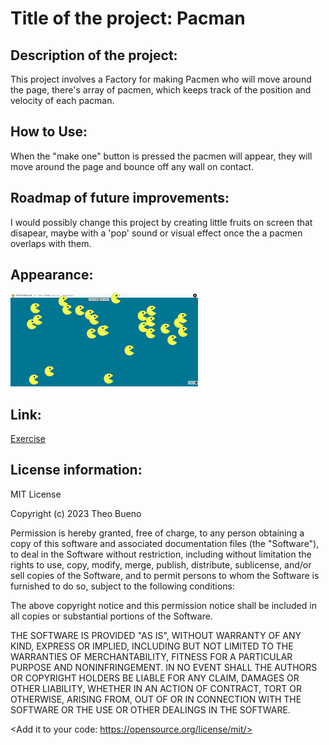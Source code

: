 #  Title of the project: Pacman

## Description of the project:

  This project involves a Factory for making Pacmen who will move around the 
page, there's array of pacmen, which keeps track of the position and velocity 
of each pacman.
 
## How to Use:
  When the "make one" button is pressed the pacmen will appear, they will 
move around the page and bounce off any wall on contact.

## Roadmap of future improvements: 
  I would possibly change this project by creating little fruits on screen 
that disapear, maybe with a 'pop' sound or visual effect once the a pacmen 
overlaps with them.

## Appearance:
<img src= "pacman_readme_pic.png" width='300'/>

## Link:
[Exercise](https://theobueno.github.io/pacman/exe/index.html)

## License information: 

MIT License

Copyright (c) 2023 Theo Bueno

Permission is hereby granted, free of charge, to any person obtaining a copy
of this software and associated documentation files (the "Software"), to deal
in the Software without restriction, including without limitation the rights
to use, copy, modify, merge, publish, distribute, sublicense, and/or sell
copies of the Software, and to permit persons to whom the Software is
furnished to do so, subject to the following conditions:

The above copyright notice and this permission notice shall be included in all
copies or substantial portions of the Software.

THE SOFTWARE IS PROVIDED "AS IS", WITHOUT WARRANTY OF ANY KIND, EXPRESS OR
IMPLIED, INCLUDING BUT NOT LIMITED TO THE WARRANTIES OF MERCHANTABILITY,
FITNESS FOR A PARTICULAR PURPOSE AND NONINFRINGEMENT. IN NO EVENT SHALL THE
AUTHORS OR COPYRIGHT HOLDERS BE LIABLE FOR ANY CLAIM, DAMAGES OR OTHER
LIABILITY, WHETHER IN AN ACTION OF CONTRACT, TORT OR OTHERWISE, ARISING FROM,
OUT OF OR IN CONNECTION WITH THE SOFTWARE OR THE USE OR OTHER DEALINGS IN THE
SOFTWARE.

<Add it to your code: https://opensource.org/license/mit/>